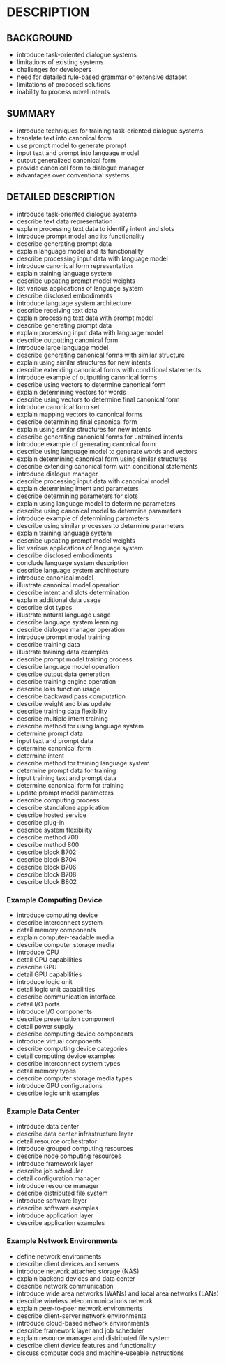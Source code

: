 # DESCRIPTION

## BACKGROUND

- introduce task-oriented dialogue systems
- limitations of existing systems
- challenges for developers
- need for detailed rule-based grammar or extensive dataset
- limitations of proposed solutions
- inability to process novel intents

## SUMMARY

- introduce techniques for training task-oriented dialogue systems
- translate text into canonical form
- use prompt model to generate prompt
- input text and prompt into language model
- output generalized canonical form
- provide canonical form to dialogue manager
- advantages over conventional systems

## DETAILED DESCRIPTION

- introduce task-oriented dialogue systems
- describe text data representation
- explain processing text data to identify intent and slots
- introduce prompt model and its functionality
- describe generating prompt data
- explain language model and its functionality
- describe processing input data with language model
- introduce canonical form representation
- explain training language system
- describe updating prompt model weights
- list various applications of language system
- describe disclosed embodiments
- introduce language system architecture
- describe receiving text data
- explain processing text data with prompt model
- describe generating prompt data
- explain processing input data with language model
- describe outputting canonical form
- introduce large language model
- describe generating canonical forms with similar structure
- explain using similar structures for new intents
- describe extending canonical forms with conditional statements
- introduce example of outputting canonical forms
- describe using vectors to determine canonical form
- explain determining vectors for words
- describe using vectors to determine final canonical form
- introduce canonical form set
- explain mapping vectors to canonical forms
- describe determining final canonical form
- explain using similar structures for new intents
- describe generating canonical forms for untrained intents
- introduce example of generating canonical form
- describe using language model to generate words and vectors
- explain determining canonical form using similar structures
- describe extending canonical form with conditional statements
- introduce dialogue manager
- describe processing input data with canonical model
- explain determining intent and parameters
- describe determining parameters for slots
- explain using language model to determine parameters
- describe using canonical model to determine parameters
- introduce example of determining parameters
- describe using similar processes to determine parameters
- explain training language system
- describe updating prompt model weights
- list various applications of language system
- describe disclosed embodiments
- conclude language system description
- describe language system architecture
- introduce canonical model
- illustrate canonical model operation
- describe intent and slots determination
- explain additional data usage
- describe slot types
- illustrate natural language usage
- describe language system learning
- describe dialogue manager operation
- introduce prompt model training
- describe training data
- illustrate training data examples
- describe prompt model training process
- describe language model operation
- describe output data generation
- describe training engine operation
- describe loss function usage
- describe backward pass computation
- describe weight and bias update
- describe training data flexibility
- describe multiple intent training
- describe method for using language system
- determine prompt data
- input text and prompt data
- determine canonical form
- determine intent
- describe method for training language system
- determine prompt data for training
- input training text and prompt data
- determine canonical form for training
- update prompt model parameters
- describe computing process
- describe standalone application
- describe hosted service
- describe plug-in
- describe system flexibility
- describe method 700
- describe method 800
- describe block B702
- describe block B704
- describe block B706
- describe block B708
- describe block B802

### Example Computing Device

- introduce computing device
- describe interconnect system
- detail memory components
- explain computer-readable media
- describe computer storage media
- introduce CPU
- detail CPU capabilities
- describe GPU
- detail GPU capabilities
- introduce logic unit
- detail logic unit capabilities
- describe communication interface
- detail I/O ports
- introduce I/O components
- describe presentation component
- detail power supply
- describe computing device components
- introduce virtual components
- describe computing device categories
- detail computing device examples
- describe interconnect system types
- detail memory types
- describe computer storage media types
- introduce GPU configurations
- describe logic unit examples

### Example Data Center

- introduce data center
- describe data center infrastructure layer
- detail resource orchestrator
- introduce grouped computing resources
- describe node computing resources
- introduce framework layer
- describe job scheduler
- detail configuration manager
- introduce resource manager
- describe distributed file system
- introduce software layer
- describe software examples
- introduce application layer
- describe application examples

### Example Network Environments

- define network environments
- describe client devices and servers
- introduce network attached storage (NAS)
- explain backend devices and data center
- describe network communication
- introduce wide area networks (WANs) and local area networks (LANs)
- describe wireless telecommunications network
- explain peer-to-peer network environments
- describe client-server network environments
- introduce cloud-based network environments
- describe framework layer and job scheduler
- explain resource manager and distributed file system
- describe client device features and functionality
- discuss computer code and machine-useable instructions

